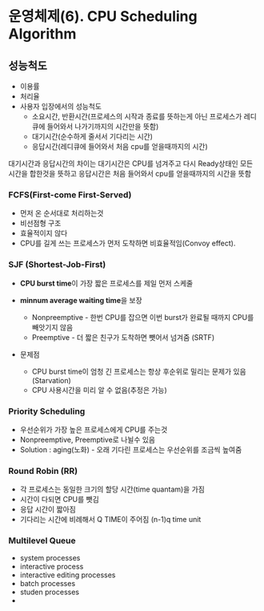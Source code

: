# 운영체제(6). CPU Scheduling Algorithm

## 성능척도

- 이용률
- 처리율
- 사용자 입장에서의 성능척도
    - 소요시간, 반환시간(프로세스의 시작과 종료를 뜻하는게 아닌 프로세스가 레디큐에 들어와서 나가기까지의 시간만을 뜻함)
    - 대기시간(순수하게 줄서서 기다리는 시간)
    - 응답시간(레디큐에 들어와서 처음 cpu를 얻을때까지의 시간)

대기시간과 응답시간의 차이는 대기시간은 CPU를 넘겨주고 다시 Ready상태인 모든 시간을 합한것을 뜻하고 응답시간은 처음 들어와서 cpu를 얻을때까지의 시간을 뜻함

### FCFS(First-come First-Served)

- 먼저 온 순서대로 처리하는것
- 비선점형 구조
- 효율적이지 않다
- CPU를 길게 쓰는 프로세스가 먼저 도착하면 비효율적임(Convoy effect).

### SJF (Shortest-Job-First)

- **CPU burst time**이 가장 짧은 프로세스를 제일 먼저 스케줄
- **minnum average waiting time**을 보장
    - Nonpreemptive - 한번 CPU를 잡으면 이번 burst가 완료될 때까지 CPU를 빼앗기지 않음
    - Preemptive - 더 짧은 친구가 도착하면 뺏어서 넘겨줌 (SRTF)

- 문제점
    - CPU burst time이 엄청 긴 프로세스는 항상 후순위로 밀리는 문제가 있음(Starvation)
    - CPU 사용시간을 미리 알 수 없음(추정은 가능)

### Priority Scheduling

- 우선순위가 가장 높은 프로세스에게 CPU를 주는것
- Nonpreemptive, Preemptive로 나뉠수 있음
- Solution : aging(노화) - 오래 기다린 프로세스는 우선순위를 조금씩 높여줌

### Round Robin (RR)

- 각 프로세스는 동일한 크기의 할당 시간(time quantam)을 가짐
- 시간이 다되면 CPU를 뺏김
- 응답 시간이 짧아짐
- 기다리는 시간에 비례해서 Q TIME이 주어짐 (n-1)q time unit

### Multilevel Queue

- system processes
- interactive process
- interactive editing processes
- batch processes
- studen processes
-